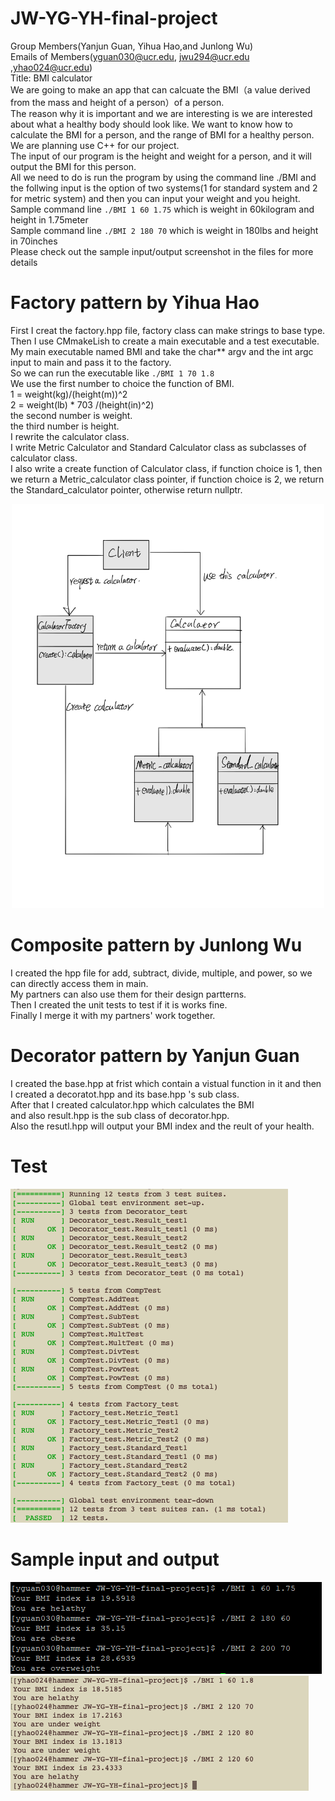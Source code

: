 # JW-YG-YH-final-project
Group Members(Yanjun Guan, Yihua Hao,and Junlong Wu)<br />
Emails of Members(yguan030@ucr.edu, jwu294@ucr.edu ,yhao024@ucr.edu)<br />
Title: BMI calculator<br />
We are going to make an app that can calcuate the BMI（a value derived from the mass and height of a person）of a person. <br />
The reason why it is important and we are interesting is we are interested about what a healthy body should look like. We want to know how to calculate the BMI for a person, and the range of BMI for a healthy person.<br />
We are planning use C++ for our project.<br />
The input of our program is the height and weight for a person, and it will output the BMI for this person.<br />
All we need to do is run the program by using the command line ./BMI and the follwing input is the option of two systems(1 for standard system and 2 for metric system) and then you can input your weight and you height.<br />
Sample command line `./BMI 1 60 1.75` which is weight in 60kilogram and height in 1.75meter<br />
Sample command line `./BMI 2 180 70` which is weight in 180lbs and height in 70inches<br />
Please check out the sample input/output screenshot in the files for more details <br />

# Factory pattern by Yihua Hao<br />  
First I creat the factory.hpp file, factory class can make strings to base type. <br />
Then I use CMmakeLish to create a main executable and a test executable. <br />
My main executable named BMI and take the char*\* argv and the int argc input to main and pass it to the factory. <br />
So we can run the executable like `./BMI 1 70 1.8` <br />
We use the first number to choice the function of BMI.<br />
1 = weight(kg)/(height(m))^2<br />
2 = weight(lb) * 703 /(height(in)^2)<br />
the second number is weight.<br />
the third number is height.<br />
I rewrite the calculator class. <br />
I write Metric Calculator and Standard Calculator class as subclasses of calculator class.<br />
I also write a create function of Calculator class, if function choice is 1, then we return a Metric_calculator class pointer, if function choice is 2, we return the Standard_calculator pointer, otherwise return nullptr.<br /> 
<div align="center">
	<img src="https://github.com/jw2670105/JW-YG-YH-final-project/blob/master/2-4.jpg" alt="Editor" width="500">
</div>

# Composite pattern by Junlong Wu<br /> 
I created the hpp file for add, subtract, divide, multiple, and power, so we can directly access them in main.</br>
My partners can also use them for their design partterns.</br>
Then I created the unit tests to test if it is works fine.</br>
Finally I merge it with my partners' work together.

# Decorator pattern by Yanjun Guan<br /> 
I created the base.hpp at frist which contain a vistual function in it
and then I created a decoratot.hpp and its base.hpp 's sub class.<br /> 
After that I created calculator.hpp which calculates the BMI <br />
and also result.hpp is the sub class of decorator.hpp.<br /> 
Also the resutl.hpp will output your BMI index and the reult of your health.<br /> 

# Test
![image](https://github.com/jw2670105/JW-YG-YH-final-project/blob/master/Screen%20Shot%202020-07-23%20at%2001.13.01.png)

# Sample input and output

![image](https://github.com/jw2670105/JW-YG-YH-final-project/blob/master/sample%20input%20output.png)
![image](https://github.com/jw2670105/JW-YG-YH-final-project/blob/master/Screen%20Shot%202020-07-23%20at%2001.14.51.png)
